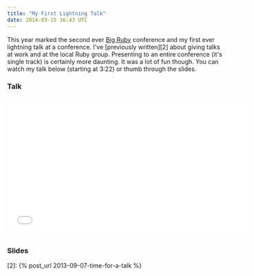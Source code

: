 ```yaml
---
title: "My First Lightning Talk"
date: 2014-03-15 16:43 UTC
---
```


This year marked the second ever [Big Ruby][1] conference and my first ever lightning talk at a conference.
I've [previously written][2] about giving talks at work and at the local Ruby group.
Presenting to an entire conference (it's single track) is certainly more daunting.
It was a lot of fun though.
You can watch my talk below (starting at 3:22) or thumb through the slides.

<!--more-->

### Talk
<div class="embed-container" style="margin-bottom:30px">
  <iframe width="560" height="315" src="//www.youtube.com/embed/Gn75H9D3nOg?rel=0#t=3m22s" frameborder="0" allowfullscreen></iframe>
</div>

### Slides
<div class="embed-container">
  <script async class="speakerdeck-embed" data-id="a3efa2d07d680131ee4b025a303c0b4c" data-ratio="1.77777777777778" src="//speakerdeck.com/assets/embed.js"></script>
</div>

[1]: http://www.bigrubyconf.com
[2]: {% post_url 2013-09-07-time-for-a-talk %}
